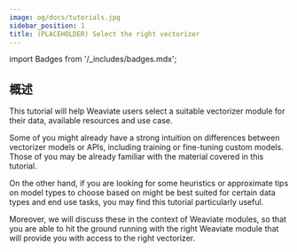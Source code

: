 ```yaml
---
image: og/docs/tutorials.jpg
sidebar_position: 1
title: (PLACEHOLDER) Select the right vectorizer
---
```


import Badges from '/_includes/badges.mdx';

<Badges/>

## 概述

<!-- :::caution 本页面正在建设中。
::: -->

This tutorial will help Weaviate users select a suitable vectorizer module for their data, available resources and use case.

Some of you might already have a strong intuition on differences between vectorizer models or APIs, including training or fine-tuning custom models. Those of you may be already familiar with the material covered in this tutorial.

On the other hand, if you are looking for some heuristics or approximate tips on model types to choose based on might be best suited for certain data types and end use tasks, you may find this tutorial particularly useful.

Moreover, we will discuss these in the context of Weaviate modules, so that you are able to hit the ground running with the right Weaviate module that will provide you with access to the right vectorizer.
<!--
## Prerequisites

## Background

## Body

## Summary -->